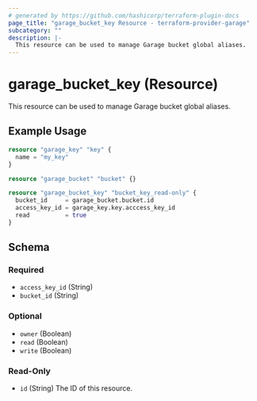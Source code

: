 ```yaml
---
# generated by https://github.com/hashicorp/terraform-plugin-docs
page_title: "garage_bucket_key Resource - terraform-provider-garage"
subcategory: ""
description: |-
  This resource can be used to manage Garage bucket global aliases.
---
```


# garage_bucket_key (Resource)

This resource can be used to manage Garage bucket global aliases.

## Example Usage

```terraform
resource "garage_key" "key" {
  name = "my_key"
}

resource "garage_bucket" "bucket" {}

resource "garage_bucket_key" "bucket_key_read-only" {
  bucket_id     = garage_bucket.bucket.id
  access_key_id = garage_key.key.acccess_key_id
  read          = true
}
```

<!-- schema generated by tfplugindocs -->
## Schema

### Required

- `access_key_id` (String)
- `bucket_id` (String)

### Optional

- `owner` (Boolean)
- `read` (Boolean)
- `write` (Boolean)

### Read-Only

- `id` (String) The ID of this resource.


